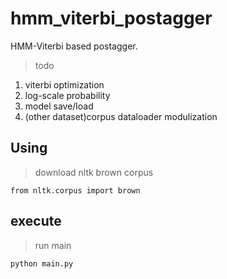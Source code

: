 # hmm_viterbi_postagger

HMM-Viterbi based postagger.

> todo
1. viterbi optimization
2. log-scale probability
3. model save/load
4. (other dataset)corpus dataloader modulization 

## Using
> download nltk brown corpus

    from nltk.corpus import brown

## execute
> run main

    python main.py


